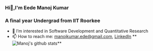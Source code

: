 ###                                             Hi👋,I'm Eede Manoj Kumar
###                                 A final year Undergrad from IIT Roorkee

<!--
**Manoj4689/Manoj4689** is a ✨ _special_ ✨ repository because its `README.md` (this file) appears on your GitHub profile.
-->

- 🔭 I’m interested in Software Development and Quantitative Research
- 📫 How to reach me: [manojkumar.ede@gmail.com](manojkumar.ede@gmail.com), [LinkedIn](https://www.linkedin.com/in/e-manoj-kumar-603003193/)
** ![Manoj's github stats](https://github-readme-stats.vercel.app/api?username=Manoj4689)**

